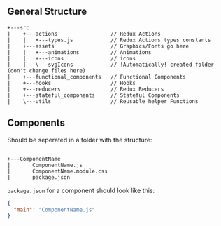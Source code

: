 ## General Structure

```
+---src
|    +---actions                 // Redux Actions
|    |   +---types.js            // Redux Actions types constants
|    +---assets                  // Graphics/Fonts go here
|    |   +---animations          // Animations
|    |   +---icons               // icons
|    |   \---svgIcons            // !Automatically! created folder (don't change files here)
|    +---functional_components   // Functional Components
|    +---hooks                   // Hooks
|    +---reducers                // Redux Reducers
|    +---stateful_components     // Stateful Components
|    \---utils                   // Reusable helper Functions
```

## Components

Should be seperated in a folder with the structure:

```

+---ComponentName
|       ComponentName.js
|       ComponentName.module.css
|       package.json
```

`package.json` for a component should look like this:

```json
{
  "main": "ComponentName.js"
}
```
